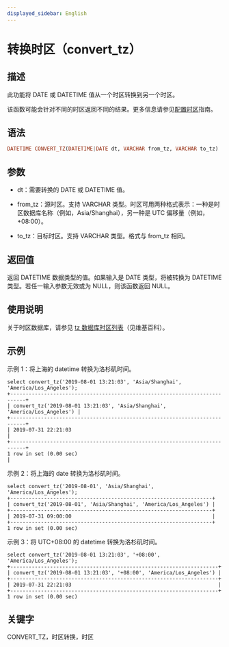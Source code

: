 ```yaml
---
displayed_sidebar: English
---
```


# 转换时区（convert_tz）

## 描述

此功能将 DATE 或 DATETIME 值从一个时区转换到另一个时区。

该函数可能会针对不同的时区返回不同的结果。更多信息请参见[配置时区](../../../administration/timezone.md)指南。

## 语法

```Haskell
DATETIME CONVERT_TZ(DATETIME|DATE dt, VARCHAR from_tz, VARCHAR to_tz)
```

## 参数

- dt：需要转换的 DATE 或 DATETIME 值。

- from_tz：源时区。支持 VARCHAR 类型。时区可用两种格式表示：一种是时区数据库名称（例如，Asia/Shanghai），另一种是 UTC 偏移量（例如，+08:00）。

- to_tz：目标时区。支持 VARCHAR 类型。格式与 from_tz 相同。

## 返回值

返回 DATETIME 数据类型的值。如果输入是 DATE 类型，将被转换为 DATETIME 类型。若任一输入参数无效或为 NULL，则该函数返回 NULL。

## 使用说明

关于时区数据库，请参见 [tz 数据库时区列表](https://en.wikipedia.org/wiki/List_of_tz_database_time_zones)（见维基百科）。

## 示例

示例 1：将上海的 datetime 转换为洛杉矶时间。

```plaintext
select convert_tz('2019-08-01 13:21:03', 'Asia/Shanghai', 'America/Los_Angeles');
+---------------------------------------------------------------------------+
| convert_tz('2019-08-01 13:21:03', 'Asia/Shanghai', 'America/Los_Angeles') |
+---------------------------------------------------------------------------+
| 2019-07-31 22:21:03                                                       |
+---------------------------------------------------------------------------+
1 row in set (0.00 sec)                                                       |
```

示例 2：将上海的 date 转换为洛杉矶时间。

```plaintext
select convert_tz('2019-08-01', 'Asia/Shanghai', 'America/Los_Angeles');
+------------------------------------------------------------------+
| convert_tz('2019-08-01', 'Asia/Shanghai', 'America/Los_Angeles') |
+------------------------------------------------------------------+
| 2019-07-31 09:00:00                                              |
+------------------------------------------------------------------+
1 row in set (0.00 sec)
```

示例 3：将 UTC+08:00 的 datetime 转换为洛杉矶时间。

```plaintext
select convert_tz('2019-08-01 13:21:03', '+08:00', 'America/Los_Angeles');
+--------------------------------------------------------------------+
| convert_tz('2019-08-01 13:21:03', '+08:00', 'America/Los_Angeles') |
+--------------------------------------------------------------------+
| 2019-07-31 22:21:03                                                |
+--------------------------------------------------------------------+
1 row in set (0.00 sec)
```

## 关键字

CONVERT_TZ，时区转换，时区
